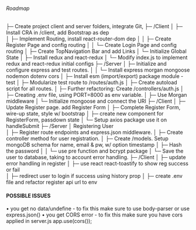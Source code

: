###### Roadmap
  ├─ Create project client and server folders, integrate Git, 
  ├─ /Client
  │    ├─ Install CRA in /client, add Bootstrap as dep     
  │    ├─ Implement Routing, install react-router-dom dep
  │    │    ├─ Create Register Page and config routing
  │    │    └─ Create Login Page and config routing
  │    ├─ Create TopNavigation Bar and add Links
  │    └─ Initialize Global State
  │         ├─ Install redux and react-redux
  │         └─ Modify index.js to implement redux and react-redux initial configs
  ├─ /Server
  │    ├─ Initialize and configure express and test routes.
  │    │     └─ Install express morgan mongoose nodemon dotenv cors
  │    ├─ Install esm (import/export) package module - test
  │    ├─ Modularize test route to /routes/auth.js
  │    ├─ Create autoload script for all routes.
  │    ├─ Further refactoring: Create /controllers/auth.js
  │    ├─ Creating .env file, using PORT=8000 as env variable.
  │    ├─ Use Morgan middleware
  │    └─ Initialize mongoose and connect the URI
  ├─ /Client
  │    ├─ Update Register page. add Register Form
  │    ├─ Complete Register Form, wire-up state, style w/ bootstrap
  │    ├─ create new component for RegisterForm, passdown state
  │    └─ Setup axios package use it on handleSubmit
  ├─ /Server
  │    Registering User    
  │    ├─ Register route endpoints and express.json middleware.
  │    ├─ Create controller method for user registration.
  │    ├─ Create /models. Setup mongoDB schema for name, email & pw, w/ option timestamp
  │    ├─ Hash the password
  │    │    └─ use pre function and bcrypt package
  │    └─ Save the user to database, taking to account error handling.
  ├─ /Client
  │    ├─ update error handling in register
  │    ├─ use react react-toastify to show reg success or fail        
  │    ├─ redirect user to login if success using history prop
  │    ├─ create .env file and refactor register api url to env

#### POSSIBLE ISSUES
• you get no data/undefine - to fix this make sure to use body-parser or use express.json()
• you get CORS error - to fix this make sure you have cors applied in server.js app.use(cors());

